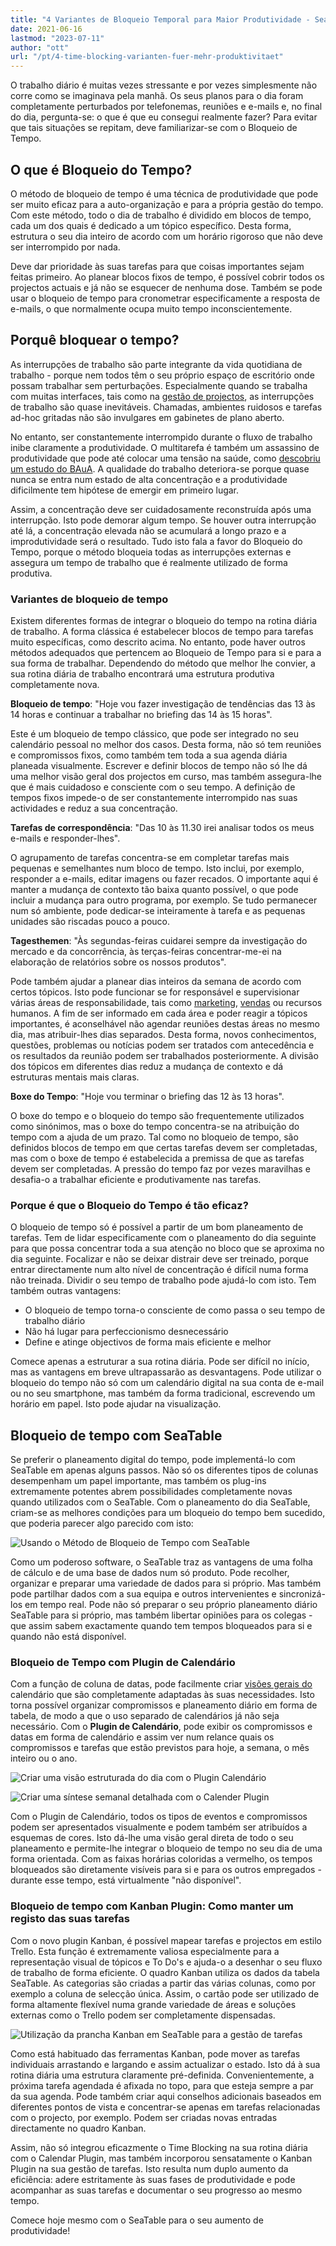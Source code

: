 ```yaml
---
title: "4 Variantes de Bloqueio Temporal para Maior Produtividade - SeaTable"
date: 2021-06-16
lastmod: "2023-07-11"
author: "ott"
url: "/pt/4-time-blocking-varianten-fuer-mehr-produktivitaet"
---
```


O trabalho diário é muitas vezes stressante e por vezes simplesmente não corre como se imaginava pela manhã. Os seus planos para o dia foram completamente perturbados por telefonemas, reuniões e e-mails e, no final do dia, pergunta-se: o que é que eu consegui realmente fazer? Para evitar que tais situações se repitam, deve familiarizar-se com o Bloqueio de Tempo.

## O que é Bloqueio do Tempo?

O método de bloqueio de tempo é uma técnica de produtividade que pode ser muito eficaz para a auto-organização e para a própria gestão do tempo. Com este método, todo o dia de trabalho é dividido em blocos de tempo, cada um dos quais é dedicado a um tópico específico. Desta forma, estrutura o seu dia inteiro de acordo com um horário rigoroso que não deve ser interrompido por nada.

Deve dar prioridade às suas tarefas para que coisas importantes sejam feitas primeiro. Ao planear blocos fixos de tempo, é possível cobrir todos os projectos actuais e já não se esquecer de nenhuma dose. Também se pode usar o bloqueio de tempo para cronometrar especificamente a resposta de e-mails, o que normalmente ocupa muito tempo inconscientemente.

## Porquê bloquear o tempo?

As interrupções de trabalho são parte integrante da vida quotidiana de trabalho - porque nem todos têm o seu próprio espaço de escritório onde possam trabalhar sem perturbações. Especialmente quando se trabalha com muitas interfaces, tais como na [gestão de projectos](https://seatable.io/pt/projektmanagement/), as interrupções de trabalho são quase inevitáveis. Chamadas, ambientes ruidosos e tarefas ad-hoc gritadas não são invulgares em gabinetes de plano aberto.

No entanto, ser constantemente interrompido durante o fluxo de trabalho inibe claramente a produtividade. O multitarefa é também um assassino de produtividade que pode até colocar uma tensão na saúde, como [descobriu um estudo do BAuA](https://www.baua.de/DE/Angebote/Publikationen/Praxis/A78.pdf?__blob=publicationFile&v). A qualidade do trabalho deteriora-se porque quase nunca se entra num estado de alta concentração e a produtividade dificilmente tem hipótese de emergir em primeiro lugar.

Assim, a concentração deve ser cuidadosamente reconstruída após uma interrupção. Isto pode demorar algum tempo. Se houver outra interrupção até lá, a concentração elevada não se acumulará a longo prazo e a improdutividade será o resultado. Tudo isto fala a favor do Bloqueio do Tempo, porque o método bloqueia todas as interrupções externas e assegura um tempo de trabalho que é realmente utilizado de forma produtiva.

### Variantes de bloqueio de tempo

Existem diferentes formas de integrar o bloqueio do tempo na rotina diária de trabalho. A forma clássica é estabelecer blocos de tempo para tarefas muito específicas, como descrito acima. No entanto, pode haver outros métodos adequados que pertencem ao Bloqueio de Tempo para si e para a sua forma de trabalhar. Dependendo do método que melhor lhe convier, a sua rotina diária de trabalho encontrará uma estrutura produtiva completamente nova.

**Bloqueio de tempo**: "Hoje vou fazer investigação de tendências das 13 às 14 horas e continuar a trabalhar no briefing das 14 às 15 horas".

Este é um bloqueio de tempo clássico, que pode ser integrado no seu calendário pessoal no melhor dos casos. Desta forma, não só tem reuniões e compromissos fixos, como também tem toda a sua agenda diária planeada visualmente. Escrever e definir blocos de tempo não só lhe dá uma melhor visão geral dos projectos em curso, mas também assegura-lhe que é mais cuidadoso e consciente com o seu tempo. A definição de tempos fixos impede-o de ser constantemente interrompido nas suas actividades e reduz a sua concentração.

**Tarefas de correspondência**: "Das 10 às 11.30 irei analisar todos os meus e-mails e responder-lhes".

O agrupamento de tarefas concentra-se em completar tarefas mais pequenas e semelhantes num bloco de tempo. Isto inclui, por exemplo, responder a e-mails, editar imagens ou fazer recados. O importante aqui é manter a mudança de contexto tão baixa quanto possível, o que pode incluir a mudança para outro programa, por exemplo. Se tudo permanecer num só ambiente, pode dedicar-se inteiramente à tarefa e as pequenas unidades são riscadas pouco a pouco.

**Tagesthemen**: "Às segundas-feiras cuidarei sempre da investigação do mercado e da concorrência, às terças-feiras concentrar-me-ei na elaboração de relatórios sobre os nossos produtos".

Pode também ajudar a planear dias inteiros da semana de acordo com certos tópicos. Isto pode funcionar se for responsável e supervisionar várias áreas de responsabilidade, tais como [marketing](https://seatable.io/pt/marketing/), [vendas](https://seatable.io/pt/vertrieb/) ou recursos humanos. A fim de ser informado em cada área e poder reagir a tópicos importantes, é aconselhável não agendar reuniões destas áreas no mesmo dia, mas atribuir-lhes dias separados. Desta forma, novos conhecimentos, questões, problemas ou notícias podem ser tratados com antecedência e os resultados da reunião podem ser trabalhados posteriormente. A divisão dos tópicos em diferentes dias reduz a mudança de contexto e dá estruturas mentais mais claras.

**Boxe do Tempo**: "Hoje vou terminar o briefing das 12 às 13 horas".

O boxe do tempo e o bloqueio do tempo são frequentemente utilizados como sinónimos, mas o boxe do tempo concentra-se na atribuição do tempo com a ajuda de um prazo. Tal como no bloqueio de tempo, são definidos blocos de tempo em que certas tarefas devem ser completadas, mas com o boxe de tempo é estabelecida a premissa de que as tarefas devem ser completadas. A pressão do tempo faz por vezes maravilhas e desafia-o a trabalhar eficiente e produtivamente nas tarefas.

### Porque é que o Bloqueio do Tempo é tão eficaz?

O bloqueio de tempo só é possível a partir de um bom planeamento de tarefas. Tem de lidar especificamente com o planeamento do dia seguinte para que possa concentrar toda a sua atenção no bloco que se aproxima no dia seguinte. Focalizar e não se deixar distrair deve ser treinado, porque entrar directamente num alto nível de concentração é difícil numa forma não treinada. Dividir o seu tempo de trabalho pode ajudá-lo com isto. Tem também outras vantagens:

- O bloqueio de tempo torna-o consciente de como passa o seu tempo de trabalho diário
- Não há lugar para perfeccionismo desnecessário
- Define e atinge objectivos de forma mais eficiente e melhor

Comece apenas a estruturar a sua rotina diária. Pode ser difícil no início, mas as vantagens em breve ultrapassarão as desvantagens. Pode utilizar o bloqueio do tempo não só com um calendário digital na sua conta de e-mail ou no seu smartphone, mas também da forma tradicional, escrevendo um horário em papel. Isto pode ajudar na visualização.

## Bloqueio de tempo com SeaTable

Se preferir o planeamento digital do tempo, pode implementá-lo com SeaTable em apenas alguns passos. Não só os diferentes tipos de colunas desempenham um papel importante, mas também os plug-ins extremamente potentes abrem possibilidades completamente novas quando utilizados com o SeaTable. Com o planeamento do dia SeaTable, criam-se as melhores condições para um bloqueio do tempo bem sucedido, que poderia parecer algo parecido com isto:

![Usando o Método de Bloqueio de Tempo com SeaTable](https://seatable.de/wp-content/uploads/2021/06/Calendar-Basic-View.jpg)

Como um poderoso software, o SeaTable traz as vantagens de uma folha de cálculo e de uma base de dados num só produto. Pode recolher, organizar e preparar uma variedade de dados para si próprio. Mas também pode partilhar dados com a sua equipa e outros intervenientes e sincronizá-los em tempo real. Pode não só preparar o seu próprio planeamento diário SeaTable para si próprio, mas também libertar opiniões para os colegas - que assim sabem exactamente quando tem tempos bloqueados para si e quando não está disponível.

### Bloqueio de Tempo com Plugin de Calendário

Com a função de coluna de datas, pode facilmente criar [visões gerais do](https://seatable.io/pt/docs/handbuch/seatable-nutzen/ansichten/) calendário que são completamente adaptadas às suas necessidades. Isto torna possível organizar compromissos e planeamento diário em forma de tabela, de modo a que o uso separado de calendários já não seja necessário. Com o **Plugin de Calendário**, pode exibir os compromissos e datas em forma de calendário e assim ver num relance quais os compromissos e tarefas que estão previstos para hoje, a semana, o mês inteiro ou o ano.

![Criar uma visão estruturada do dia com o Plugin Calendário](https://seatable.de/wp-content/uploads/2021/06/Daily-View.jpg)

![Criar uma síntese semanal detalhada com o Calender Plugin](https://seatable.de/wp-content/uploads/2021/06/Weekly-View.jpg)

Com o Plugin de Calendário, todos os tipos de eventos e compromissos podem ser apresentados visualmente e podem também ser atribuídos a esquemas de cores. Isto dá-lhe uma visão geral direta de todo o seu planeamento e permite-lhe integrar o bloqueio de tempo no seu dia de uma forma orientada. Com as faixas horárias coloridas a vermelho, os tempos bloqueados são diretamente visíveis para si e para os outros empregados - durante esse tempo, está virtualmente "não disponível".

### Bloqueio de tempo com Kanban Plugin: Como manter um registo das suas tarefas

Com o novo plugin Kanban, é possível mapear tarefas e projectos em estilo Trello. Esta função é extremamente valiosa especialmente para a representação visual de tópicos e To Do's e ajuda-o a desenhar o seu fluxo de trabalho de forma eficiente. O quadro Kanban utiliza os dados da tabela SeaTable. As categorias são criadas a partir das várias colunas, como por exemplo a coluna de selecção única. Assim, o cartão pode ser utilizado de forma altamente flexível numa grande variedade de áreas e soluções externas como o Trello podem ser completamente dispensadas.

![Utilização da prancha Kanban em SeaTable para a gestão de tarefas](https://seatable.de/wp-content/uploads/2021/06/Kanban.jpg)

Como está habituado das ferramentas Kanban, pode mover as tarefas individuais arrastando e largando e assim actualizar o estado. Isto dá à sua rotina diária uma estrutura claramente pré-definida. Convenientemente, a próxima tarefa agendada é afixada no topo, para que esteja sempre a par da sua agenda. Pode também criar aqui conselhos adicionais baseados em diferentes pontos de vista e concentrar-se apenas em tarefas relacionadas com o projecto, por exemplo. Podem ser criadas novas entradas directamente no quadro Kanban.

Assim, não só integrou eficazmente o Time Blocking na sua rotina diária com o Calendar Plugin, mas também incorporou sensatamente o Kanban Plugin na sua gestão de tarefas. Isto resulta num duplo aumento da eficiência: adere estritamente às suas fases de produtividade e pode acompanhar as suas tarefas e documentar o seu progresso ao mesmo tempo.

Comece hoje mesmo com o SeaTable para o seu aumento de produtividade!
